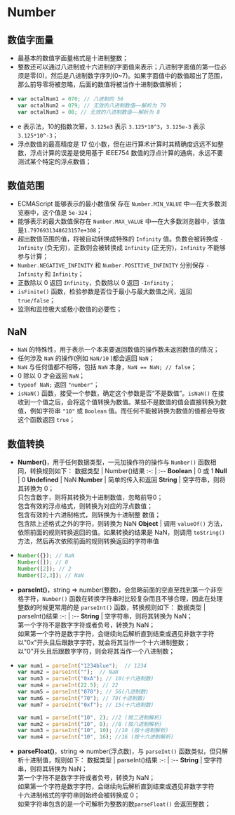 # Number

## 数值字面量  <a id="basic"></a>

* 最基本的数值字面量格式是十进制整数；
* 整数还可以通过八进制或十六进制的字面值来表示；八进制字面值的第一位必须是零(0)，然后是八进制数字序列(0~7)。如果字面值中的数值超出了范围，那么前导零将被忽略，后面的数值将被当作十进制数值解析；
* ```js
  var octalNum1 = 070; // 八进制的 56
  var octalNum2 = 079; // 无效的八进制数值——解析为 79
  var octalNum3 = 08; // 无效的八进制数值——解析为 8
  ```
* e 表示法，10的指数次幂，`3.125e3` 表示 `3.125*10^3`，`3.125e-3` 表示 `3.125*10^-3`；
* 浮点数值的最高精度是 17 位小数，但在进行算术计算时其精确度远远不如整数，浮点计算的误差是使用基于 IEEE754 数值的浮点计算的通病，永远不要测试某个特定的浮点数值；

## 数值范围 <a id="range"></a>

* ECMAScript 能够表示的最小数值保 存在 `Number.MIN_VALUE` 中—在大多数浏览器中，这个值是 `5e-324`；
* 能够表示的最大数值保存在 `Number.MAX_VALUE` 中—在大多数浏览器中，该值是`1.7976931348623157e+308`；
* 超出数值范围的值，将被自动转换成特殊的 `Infinity` 值。负数会被转换成 `-Infinity` (负无穷)，正数则会被转换成 `Infinity` (正无穷)，`Infinity` 不能够参与计算；
* `Number.NEGATIVE_INFINITY` 和 `Number.POSITIVE_INFINITY` 分别保存 `-Infinity` 和 `Infinity`；
* 正数除以 0 返回 `Infinity`，负数除以 0 返回 `-Infinity`；
* `isFinite()` 函数，检验参数是否位于最小与最大数值之间，返回 `true/false`；
* 监测和监控极大或极小数值的必要性；

## NaN <a id="nan"></a>

* `NaN` 的特殊性，用于表示一个本来要返回数值的操作数未返回数值的情况；
* 任何涉及 `NaN` 的操作(例如 `NaN/10` )都会返回 `NaN`；
* `NaN` 与任何值都不相等，包括 `NaN` 本身，`NaN == NaN; // false`；
* 0 除以 0 才会返回 `NaN`；
* `typeof NaN;` 返回 `"number"`；
* `isNaN()` 函数，接受一个参数，确定这个参数是否“不是数值”。`isNaN()` 在接收到一个值之后，会将这个值转换为数值。某些不是数值的值会直接转换为数值，例如字符串 `"10"` 或 `Boolean` 值。而任何不能被转换为数值的值都会导致这个函数返回 `true`；

## 数值转换 <a id="conversion"></a>

* **Number()**，用于任何数据类型，一元加操作符的操作与 `Number()` 函数相同，转换规则如下：
  数据类型 | Number()结果
  :-: | :--
  **Boolean** | 0 或 1 
  **Null** | 0 
  **Undefined** | NaN 
  **Number** | 简单的传入和返回 
  **String** | 空字符串，则将其转换为 0；<br/>只包含数字，则将其转换为十进制数值，忽略前导0；<br/>包含有效的浮点格式，则转换为对应的浮点数值；<br/>包含有效的十六进制格式，则转换为十进制整 数值；<br/>包含除上述格式之外的字符，则转换为 NaN 
  **Object** | 调用 `valueOf()` 方法，依照前面的规则转换返回的值。如果转换的结果是 NaN，则调用 `toString()` 方法，然后再次依照前面的规则转换返回的字符串值 
* ```js
  Number({}); // NaN
  Number([]); // 0
  Number([2]); // 2
  Number([2,3]); // NaN
  ```
* **parseInt()**，string => number(整数)，会忽略前面的空直至找到第一个非空格字符，`Number()` 函数在转换字符串时比较复杂而且不够合理，因此在处理整数的时候更常用的是 `parseInt()` 函数，转换规则如下：
  数据类型 | parseInt()结果
  :-: | :--
  **String** | 空字符串，则将其转换为 NaN；<br/>第一个字符不是数字字符或者负号，转换为 NaN；<br/>如果第一个字符是数字字符，会继续向后解析直到结束或遇见非数字字符<br/>以"0x"开头且后跟数字字符，就会将其当作一个十六进制整数；<br/>以"0"开头且后跟数字字符，则会将其当作一个八进制数； 
* ```js
  var num1 = parseInt("1234blue");  // 1234
  var num2 = parseInt("");  // NaN
  var num3 = parseInt("0xA"); // 10(十六进制数)
  var num4 = parseInt(22.5); // 22
  var num5 = parseInt("070"); // 56(八进制数)
  var num6 = parseInt("70"); // 70(十进制数) 
  var num7 = parseInt("0xf"); // 15(十六进制数)
  
  var num1 = parseInt("10", 2); //2 (按二进制解析) 
  var num2 = parseInt("10", 8); //8 (按八进制解析)
  var num3 = parseInt("10", 10); //10 (按十进制解析)
  var num4 = parseInt("10", 16); //16 (按十六进制解析)
  ```


* **parseFloat()**，string => number(浮点数)，与 `parseInt()` 函数类似，但只解析十进制值，规则如下：
  数据类型 | parseInt()结果
  :-: | :--
  **String** | 空字符串，则将其转换为 NaN；<br/>第一个字符不是数字字符或者负号，转换为 NaN；<br/>如果第一个字符是数字字符，会继续向后解析直到结束或遇见非数字字符<br/>十六进制格式的字符串则始终会被转换成 0；<br/>如果字符串包含的是一个可解析为整数的数`parseFloat()` 会返回整数；


